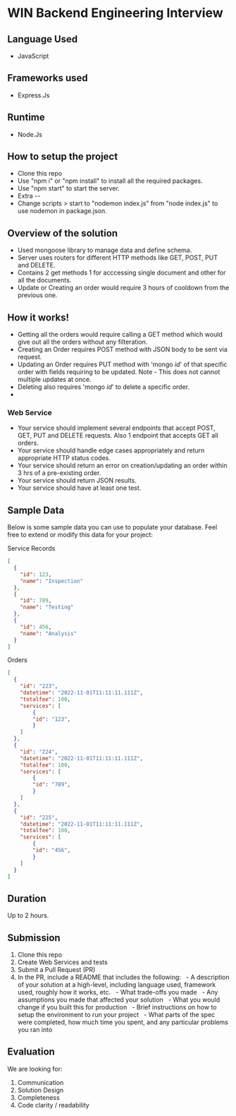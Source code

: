 # WIN Backend Engineering Interview

## Language Used

- JavaScript

## Frameworks used

- Express.Js

## Runtime

- Node.Js

## How to setup the project

- Clone this repo
- Use "npm i" or "npm install" to install all the required packages.
- Use "npm start" to start the server.
- Extra --
- Change scripts > start to "nodemon index.js" from "node index.js" to use nodemon in package.json.

## Overview of the solution
- Used mongoose library to manage data and define schema. 
- Server uses routers for different HTTP methods like GET, POST, PUT and DELETE.
- Contains 2 get methods 1 for acccessing single document and other for all the documents.
- Update or Creating an order would require 3 hours of cooldown from the previous one.

## How it works!
- Getting all the orders would require calling a GET method which would give out all the orders without any filteration.
- Creating an Order requires POST method with JSON body to be sent via request.
- Updating an Order requires PUT method with 'mongo _id_' of that specific order with fields requiring to be updated. Note - This does not cannot multiple updates at once.
- Deleting also requires 'mongo _id_' to delete a specific order. 
- 

### Web Service

- Your service should implement several endpoints that accept POST, GET, PUT and DELETE requests. Also 1 endpoint that accepts GET all orders.
- Your service should handle edge cases appropriately and return appropriate HTTP status codes.
- Your service should return an error on creation/updating an order within 3 hrs of a pre-existing order.
- Your service should return JSON results.
- Your service should have at least one test.

## Sample Data

Below is some sample data you can use to populate your database. Feel free to extend or modify this data for your project:

Service Records

```json
[
  {
    "id": 123,
    "name": "Inspection"
  },
  {
    "id": 789,
    "name": "Testing"
  },
  {
    "id": 456,
    "name": "Analysis"
  }
]
```

Orders

```json
[
  {
    "id": "223",
    "datetime": "2022-11-01T11:11:11.111Z",
    "totalfee": 100,
    "services": [
        {
        "id": "123",
        }
    ]
  },
  {
    "id": "224",
    "datetime": "2022-11-01T11:11:11.111Z",
    "totalfee": 100,
    "services": [
        {
        "id": "789",
        }
    ]
  },
  {
    "id": "225",
    "datetime": "2022-11-01T11:11:11.111Z",
    "totalfee": 100,
    "services": [
        {
        "id": "456",
        }
    ]
  }
]
```

## Duration

Up to 2 hours.

## Submission
1.  Clone this repo
2.  Create Web Services and tests
3.  Submit a Pull Request (PR)
4.  In the PR, include a README that includes the following:
      - A description of your solution at a high-level, including language used, framework used, roughly how it works, etc.
      - What trade-offs you made
      - Any assumptions you made that affected your solution
      - What you would change if you built this for production
      - Brief instructions on how to setup the environment to run your project
      - What parts of the spec were completed, how much time you spent, and any particular problems you ran into

## Evaluation
We are looking for: 
1. Communication
2. Solution Design
3. Completeness
4. Code clarity / readability
